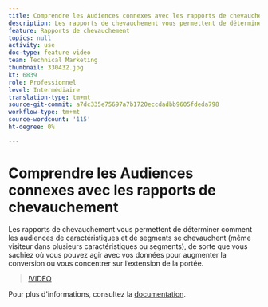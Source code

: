 ```yaml
---
title: Comprendre les Audiences connexes avec les rapports de chevauchement
description: Les rapports de chevauchement vous permettent de déterminer comment les audiences de caractéristiques et de segments se chevauchent (même visiteur dans plusieurs caractéristiques ou segments), de sorte que vous sachiez où vous pouvez agir avec vos données pour augmenter la conversion ou vous concentrer sur l’extension de la portée.
feature: Rapports de chevauchement
topics: null
activity: use
doc-type: feature video
team: Technical Marketing
thumbnail: 330432.jpg
kt: 6839
role: Professionnel
level: Intermédiaire
translation-type: tm+mt
source-git-commit: a7dc335e75697a7b1720eccdadbb9605fdeda798
workflow-type: tm+mt
source-wordcount: '115'
ht-degree: 0%

---
```



# Comprendre les Audiences connexes avec les rapports de chevauchement

Les rapports de chevauchement vous permettent de déterminer comment les audiences de caractéristiques et de segments se chevauchent (même visiteur dans plusieurs caractéristiques ou segments), de sorte que vous sachiez où vous pouvez agir avec vos données pour augmenter la conversion ou vous concentrer sur l’extension de la portée.

>[!VIDEO](https://video.tv.adobe.com/v/330432/?quality=12&learn=on)

Pour plus d&#39;informations, consultez la [documentation](https://experienceleague.adobe.com/docs/audience-manager/user-guide/reporting/interactive-and-overlap-reports/dynamic-reports.html#reporting).

